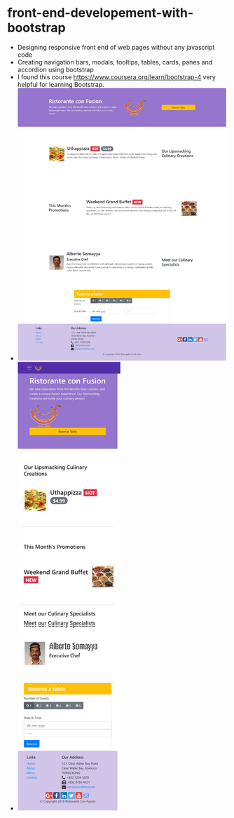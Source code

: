 # front-end-developement-with-bootstrap
- Designing responsive front end of web pages without any javascript code
- Creating navigation bars, modals, tooltips, tables, cards, panes and accordion using bootstrap
- I found this course https://www.coursera.org/learn/bootstrap-4 very helpful for learning Bootstrap.
- ![Alt Text](https://github.com/dhananjayjk/front-end-developement-with-bootstrap/blob/master/img/screencapture-localhost-3000-2020-01-18-11_09_06.png)
 - ![Alt Text](https://github.com/dhananjayjk/front-end-developement-with-bootstrap/blob/master/img/screencapture-localhost-3000-2020-01-18-11_11_26.png)
